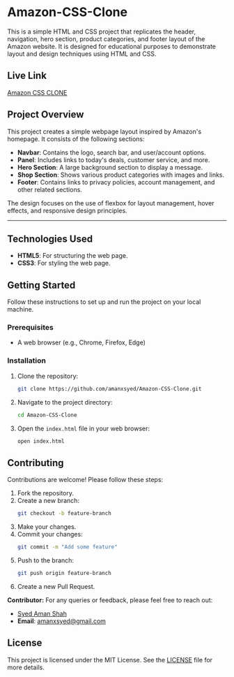 # Amazon-CSS-Clone

This is a simple HTML and CSS project that replicates the header, navigation, hero section, product categories, and footer layout of the Amazon website. It is designed for educational purposes to demonstrate layout and design techniques using HTML and CSS.

## Live Link

[Amazon CSS CLONE](<https://-.netlify.app/>)


## Project Overview

This project creates a simple webpage layout inspired by Amazon's homepage. It consists of the following sections:

- **Navbar**: Contains the logo, search bar, and user/account options.
- **Panel**: Includes links to today's deals, customer service, and more.
- **Hero Section**: A large background section to display a message.
- **Shop Section**: Shows various product categories with images and links.
- **Footer**: Contains links to privacy policies, account management, and other related sections.

The design focuses on the use of flexbox for layout management, hover effects, and responsive design principles.

---
## Technologies Used

- **HTML5**: For structuring the web page.
- **CSS3**: For styling the web page.


## Getting Started

Follow these instructions to set up and run the project on your local machine.

### Prerequisites

- A web browser (e.g., Chrome, Firefox, Edge)

### Installation

1. Clone the repository:
    ```sh
    git clone https://github.com/amanxsyed/Amazon-CSS-Clone.git
    ```

2. Navigate to the project directory:
    ```sh
    cd Amazon-CSS-Clone
    ```

3. Open the `index.html` file in your web browser:
    ```sh
    open index.html
    ```

## Contributing

Contributions are welcome! Please follow these steps:

1. Fork the repository.
2. Create a new branch:
    ```sh
    git checkout -b feature-branch
    ```
3. Make your changes.
4. Commit your changes:
    ```sh
    git commit -m "Add some feature"
    ```
5. Push to the branch:
    ```sh
    git push origin feature-branch
    ```
6. Create a new Pull Request.

**Contributor:**
For any queries or feedback, please feel free to reach out:
- [Syed Aman Shah](<https://github.com/amanxsyed>)
- **Email**: [amanxsyed@gmail.com](mailto:amanxsyed@gmail.com)




## License

This project is licensed under the MIT License. See the [LICENSE](LICENSE) file for more details.